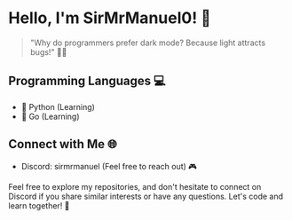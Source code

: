 # Hello, I'm SirMrManuel0! 👋

> "Why do programmers prefer dark mode? Because light attracts bugs!" 🌌😄

## Programming Languages 💻

- 🐍 Python (Learning)
- 🐹 Go (Learning)

## Connect with Me 🌐

- Discord: sirmrmanuel (Feel free to reach out) 🎮

Feel free to explore my repositories, and don't hesitate to connect on Discord if you share similar interests or have any questions. Let's code and learn together! 🚀
